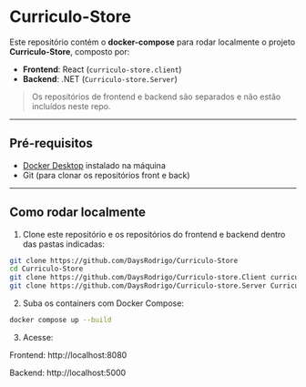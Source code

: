 # Curriculo-Store

Este repositório contém o **docker-compose** para rodar localmente o projeto **Curriculo-Store**, composto por:

- **Frontend**: React (`curriculo-store.client`)
- **Backend**: .NET (`Curriculo-store.Server`)

> Os repositórios de frontend e backend são separados e não estão incluídos neste repo.

---

## Pré-requisitos

- [Docker Desktop](https://www.docker.com/products/docker-desktop/) instalado na máquina
- Git (para clonar os repositórios front e back)

---


## Como rodar localmente

1. Clone este repositório e os repositórios do frontend e backend dentro das pastas indicadas:

```bash
git clone https://github.com/DaysRodrigo/Curriculo-Store
cd Curriculo-Store
git clone https://github.com/DaysRodrigo/Curriculo-store.Client curriculo-store.client
git clone https://github.com/DaysRodrigo/Curriculo-store.Server Curriculo-store.Server
```

2. Suba os containers com Docker Compose:

```bash
docker compose up --build
```

3. Acesse:

Frontend: http://localhost:8080

Backend: http://localhost:5000
